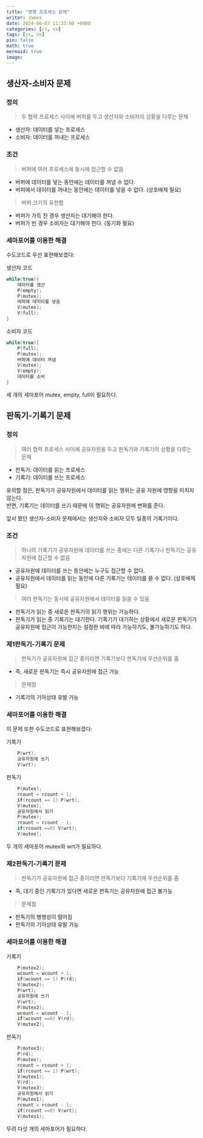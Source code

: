 ```yaml
---
title: "병행 프로세스 문제"
writer: James
date: 2024-06-07 11:33:00 +0900
categories: [cs, os]
tags: [cs, os]
pin: false
math: true
mermaid: true
image:
---
```


## 생산자-소비자 문제

### 정의
> 두 협력 프로세스 사이에 버퍼를 두고 생산자와 소비자의 상황을 다루는 문제
- 생산자: 데이터를 넣는 프로세스
- 소비자: 데이터를 꺼내는 프로세스

### 조건
> 버퍼에 여러 프로세스에 동시에 접근할 수 없음
- 버퍼에 데이터를 넣는 동안에는 데이터를 꺼낼 수 없다.
- 버퍼에서 데이터를 꺼내는 동안에는 데이터를 넣을 수 없다.
(상호배제 필요)

> 버퍼 크기의 유한함 
- 버퍼가 가득 찬 경우 생산자는 대기해야 한다.
- 버퍼가 빈 경우 소비자는 대기해야 한다.
(동기화 필요)

### 세마포어를 이용한 해결

수도코드로 우선 표현해보겠다:  

생산자 코드   
```c
while(true){
    데이터를 생산
    P(empty);
    P(mutex);
    버퍼에 데이터를 넣음
    V(mutex);
    V(full);
}
```

소비자 코드  
```c
while(true){
    P(full);
    P(mutex);
    버퍼에 데이터 꺼냄
    V(mutex);
    V(empty);
    데이터를 소비
}
```

세 개의 세마포어 mutex, empty, full이 필요하다.

## 판독기-기록기 문제

### 정의
> 여러 협력 프로세스 사이에 공유자원을 두고 판독기와 기록기의 상황을 다루는 문제  
- 판독기: 데이터를 읽는 프로세스
- 기록기: 데이터를 쓰는 프로세스

유의할 점은, 판독기가 공유자원에서 데이터를 읽는 행위는 공유 자원에 영향을 미치지 않는다.  
반면, 기록기는 데이터를 쓰기 때문에 이 행위는 공유자원에 변화를 준다.  

앞서 봤던 생산자-소비자 문제에서는 생산자와 소비자 모두 일종의 기록기이다.  

### 조건
> 하나의 기록기가 공유자원에 데이터를 쓰는 중에는 다른 기록기나 판독기는 공유자원에 접근할 수 없음  
- 공유자원에 데이터를 쓰는 동안에는 누구도 접근할 수 없다.
- 공유자원에서 데이터를 읽는 동안에 다른 기록기는 데이터를 쓸 수 없다. 
(상호배제 필요)

> 여러 판독기는 동시에 공유자원에서 데이터를 읽을 수 있음
- 판독기가 읽는 중 새로운 판독기의 읽기 행위는 가능하다.
- 판독기가 읽는 중 기록기는 대기한다. 기록기가 대기하는 상황에서 새로운 판독기가 공유자원에 접근이 가능한지는 설정한 바에 따라 가능하기도, 불가능하기도 하다.  

### 제1판독기-기록기 문제
> 판독기가 공유자원에 접근 중이라면 기록기보다 판독기에 우선순위를 줌
- 즉, 새로운 판독기는 즉시 공유자원에 접근 가능 
> 문제점
- 기록기의 기아상태 유발 가능

### 세마포어를 이용한 해결

이 문제 또한 수도코드로 표현해보겠다:  

기록기
```c
    P(wrt);
    공유자원에 쓰기
    V(wrt);

```

판독기
```c
    P(mutex);
    rcount = rcount + 1;
    if(rcount == 1) P(wrt);
    V(mutex);
    공유자원에서 읽기
    P(mutex);
    rcount = rcount - 1; 
    if(rcount ==0) V(wrt);
    V(mutex);
```

두 개의 세마포어 mutex와 wrt가 필요하다.

### 제2판독기-기록기 문제
> 판독기가 공유자원에 접근 중이라면 판독기보다 기록기에 우선순위를 줌
- 즉, 대기 중인 기록기가 있다면 새로운 판독기는 공유자원에 접근 불가능
> 문제점
- 판독기의 병행성이 떨어짐
- 판독기의 기아상태 유발 가능 

### 세마포어를 이용한 해결

기록기
```c
    P(mutex2);
    wcount = wcount + 1;
    if(wcount == 1) P(rd);
    V(mutex2);
    P(wrt);
    공유자원에 쓰기
    V(wrt);
    P(mutex2);
    wcount = wcount - 1;
    if(wcount ==0) V(rd);
    V(mutex2);
```

판독기
```c
    P(mutex3);
    P(rd);
    P(mutex);
    rcount = rcount + 1;
    if(rcount == 1) P(wrt);
    V(mutex1);
    V(rd);
    V(mutex3);
    공유자원에서 읽기
    P(mutex1);
    rcount = rcount - 1; 
    if(rcount ==0) V(wrt);
    V(mutex1);
```

무려 다섯 개의 세마포어가 필요하다.  